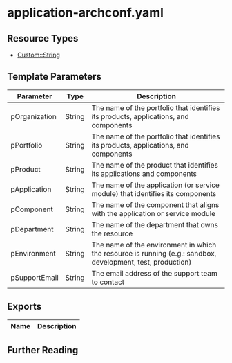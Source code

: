 # application-archconf.yaml

## Resource Types
+ [Custom::String](https://docs.aws.amazon.com/AWSCloudFormation/latest/UserGuide/aws-resource-cfn-customresource.html)

## Template Parameters
| Parameter                 | Type    | Description                                                                                                             |
| ------------------------- | ------- | ----------------------------------------------------------------------------------------------------------------------- |
| pOrganization             | String  | The name of the portfolio that identifies its products, applications, and components | 
| pPortfolio                | String  | The name of the portfolio that identifies its products, applications, and components |
| pProduct                  | String  | The name of the product that identifies its applications and components |
| pApplication              | String  | The name of the application (or service module) that identifies its components |
| pComponent                | String  | The name of the component that aligns with the application or service module |
| pDepartment               | String  | The name of the department that owns the resource |
| pEnvironment              | String  | The name of the environment in which the resource is running (e.g.: sandbox, development, test, production) |
| pSupportEmail             | String  | The email address of the support team to contact |

## Exports
| Name                                                     | Description                                     |
| -------------------------------------------------------- | ----------------------------------------------- |

## Further Reading